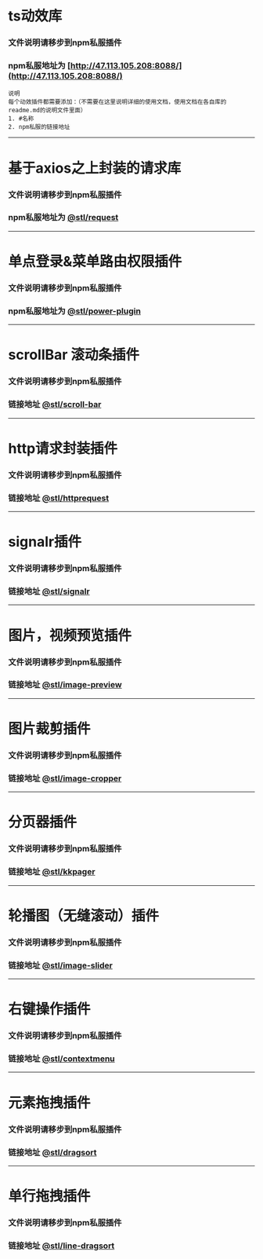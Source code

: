 # ts动效库
### 文件说明请移步到npm私服插件
### npm私服地址为 [http://47.113.105.208:8088/](http://47.113.105.208:8088/)

```
说明
每个动效插件都需要添加：（不需要在这里说明详细的使用文档，使用文档在各自库的readme.md的说明文件里面）
1. #名称
2. npm私服的链接地址
```

***

# 基于axios之上封装的请求库
### 文件说明请移步到npm私服插件
### npm私服地址为 [@stl/request](http://47.113.105.208:8088/-/web/detail/@stl/request)

***

# 单点登录&菜单路由权限插件
### 文件说明请移步到npm私服插件
### npm私服地址为 [@stl/power-plugin](http://47.113.105.208:8088/-/web/detail/@stl/power-plugin)

***

# scrollBar 滚动条插件
### 文件说明请移步到npm私服插件
### 链接地址 [@stl/scroll-bar](http://47.113.105.208:8088/-/web/detail/@stl/scroll-bar)

***

# http请求封装插件
### 文件说明请移步到npm私服插件
### 链接地址 [@stl/httprequest](http://47.113.105.208:8088/-/web/detail/@stl/httprequest)

***

# signalr插件
### 文件说明请移步到npm私服插件
### 链接地址 [@stl/signalr](http://47.113.105.208:8088/-/web/detail/@stl/signalr)

***

# 图片，视频预览插件
### 文件说明请移步到npm私服插件
### 链接地址 [@stl/image-preview](http://47.113.105.208:8088/-/web/detail/@stl/image-preview)

***

# 图片裁剪插件
### 文件说明请移步到npm私服插件
### 链接地址 [@stl/image-cropper](http://47.113.105.208:8088/-/web/detail/@stl/image-cropper)

***

# 分页器插件
### 文件说明请移步到npm私服插件
### 链接地址 [@stl/kkpager](http://47.113.105.208:8088/-/web/detail/@stl/kkpager)

***

# 轮播图（无缝滚动）插件
### 文件说明请移步到npm私服插件
### 链接地址 [@stl/image-slider](http://47.113.105.208:8088/-/web/detail/@stl/image-slider)

***

# 右键操作插件
### 文件说明请移步到npm私服插件
### 链接地址 [@stl/contextmenu](http://47.113.105.208:8088/-/web/detail/@stl/contextmenu)

***

# 元素拖拽插件
### 文件说明请移步到npm私服插件
### 链接地址 [@stl/dragsort](http://47.113.105.208:8088/-/web/detail/@stl/dragsort)

***

# 单行拖拽插件
### 文件说明请移步到npm私服插件
### 链接地址 [@stl/line-dragsort](http://47.113.105.208:8088/-/web/detail/@stl/line-dragsort)
